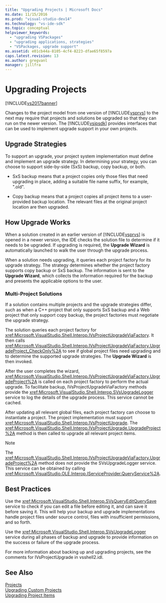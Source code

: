 ```yaml
---
title: "Upgrading Projects | Microsoft Docs"
ms.date: 11/15/2016
ms.prod: "visual-studio-dev14"
ms.technology: "vs-ide-sdk"
ms.topic: conceptual
helpviewer_keywords: 
  - "upgrading VSPackages"
  - "upgrading applications, strategies"
  - "VSPackages, upgrade support"
ms.assetid: e01cb44a-8105-4cf4-8223-dfae65f8597a
caps.latest.revision: 13
ms.author: gregvanl
manager: jillfra
---
```

# Upgrading Projects
[!INCLUDE[vs2017banner](../../includes/vs2017banner.md)]

Changes to the project model from one version of [!INCLUDE[vsprvs](../../includes/vsprvs-md.md)] to the next may require that projects and solutions be upgraded so that they can run on the newer version. The [!INCLUDE[vsipsdk](../../includes/vsipsdk-md.md)] provides interfaces that can be used to implement upgrade support in your own projects.  
  
## Upgrade Strategies  
 To support an upgrade, your project system implementation must define and implement an upgrade strategy. In determining your strategy, you can choose to support side-by-side (SxS) backup, copy backup, or both.  
  
- SxS backup means that a project copies only those files that need upgrading in place, adding a suitable file name suffix, for example, ".old".  
  
- Copy backup means that a project copies all project items to a user-provided backup location. The relevant files at the original project location are then upgraded.  
  
## How Upgrade Works  
 When a solution created in an earlier version of [!INCLUDE[vsprvs](../../includes/vsprvs-md.md)] is opened in a newer version, the IDE checks the solution file to determine if it needs to be upgraded. If upgrading is required, the **Upgrade Wizard** is automatically launched to walk the user through the upgrade process.  
  
 When a solution needs upgrading, it queries each project factory for its upgrade strategy. The strategy determines whether the project factory supports copy backup or SxS backup. The information is sent to the **Upgrade Wizard**, which collects the information required for the backup and presents the applicable options to the user.  
  
### Multi-Project Solutions  
 If a solution contains multiple projects and the upgrade strategies differ, such as when a C++ project that only supports SxS backup and a Web project that only support copy backup, the project factories must negotiate the upgrade strategy.  
  
 The solution queries each project factory for <xref:Microsoft.VisualStudio.Shell.Interop.IVsProjectUpgradeViaFactory>. It then calls <xref:Microsoft.VisualStudio.Shell.Interop.IVsProjectUpgradeViaFactory.UpgradeProject_CheckOnly%2A> to see if global project files need upgrading and to determine the supported upgrade strategies. The **Upgrade Wizard** is then invoked.  
  
 After the user completes the wizard, <xref:Microsoft.VisualStudio.Shell.Interop.IVsProjectUpgradeViaFactory.UpgradeProject%2A> is called on each project factory to perform the actual upgrade. To facilitate backup, IVsProjectUpgradeViaFactory methods provide the <xref:Microsoft.VisualStudio.Shell.Interop.SVsUpgradeLogger> service to log the details of the upgrade process. This service cannot be cached.  
  
 After updating all relevant global files, each project factory can choose to instantiate a project. The project implementation must support <xref:Microsoft.VisualStudio.Shell.Interop.IVsProjectUpgrade>. The <xref:Microsoft.VisualStudio.Shell.Interop.IVsProjectUpgrade.UpgradeProject%2A> method is then called to upgrade all relevant project items.  
  
> [!NOTE]
>  The <xref:Microsoft.VisualStudio.Shell.Interop.IVsProjectUpgradeViaFactory.UpgradeProject%2A> method does not provide the SVsUpgradeLogger service. This service can be obtained by calling <xref:Microsoft.VisualStudio.OLE.Interop.IServiceProvider.QueryService%2A>.  
  
## Best Practices  
 Use the <xref:Microsoft.VisualStudio.Shell.Interop.SVsQueryEditQuerySave> service to check if you can edit a file before editing it, and can save it before saving it. This will help your backup and upgrade implementations handle project files under source control, files with insufficient permissions, and so forth.  
  
 Use the <xref:Microsoft.VisualStudio.Shell.Interop.SVsUpgradeLogger> service during all phases of backup and upgrade to provide information on the success or failure of the upgrade process.  
  
 For more information about backing up and upgrading projects, see the comments for IVsProjectUpgrade in vsshell2.idl.  
  
## See Also  
 [Projects](../../extensibility/internals/projects.md)   
 [Upgrading Custom Projects](../../misc/upgrading-custom-projects.md)   
 [Upgrading Project Items](../../misc/upgrading-project-items.md)
